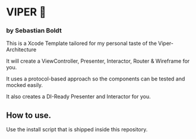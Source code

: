 # VIPER 🐍

### by Sebastian Boldt

This is a Xcode Template tailored for my personal taste of the Viper-Architecture

It will create a ViewController, Presenter, Interactor, Router & Wireframe for you.

It uses a protocol-based approach so the components can be tested and mocked easily.

It also creates a DI-Ready Presenter and Interactor for you.

## How to use.

Use the install script that is shipped inside this repository.





